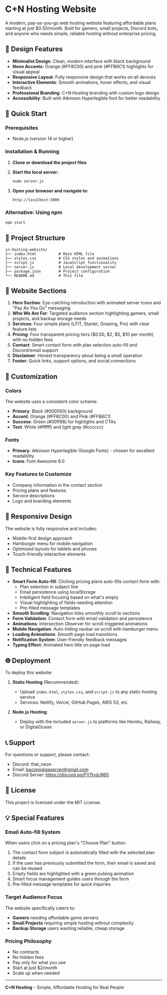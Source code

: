 # C+N Hosting Website

A modern, pay-as-you-go web hosting website featuring affordable plans starting at just $0.50/month. Built for gamers, small projects, Discord bots, and anyone who needs simple, reliable hosting without enterprise pricing.

## 🎨 Design Features

- **Minimalist Design**: Clean, modern interface with black background
- **Neon Accents**: Orange (#FF8C00) and pink (#FFB6C1) highlights for visual appeal  
- **Responsive Layout**: Fully responsive design that works on all devices
- **Interactive Elements**: Smooth animations, hover effects, and visual feedback
- **Professional Branding**: C+N Hosting branding with custom logo design
- **Accessibility**: Built with Atkinson Hyperlegible font for better readability

## 🚀 Quick Start

### Prerequisites
- Node.js (version 14 or higher)

### Installation & Running

1. **Clone or download the project files**

2. **Start the local server:**
   ```bash
   node server.js
   ```

3. **Open your browser and navigate to:**
   ```
   http://localhost:3000
   ```

### Alternative: Using npm
```bash
npm start
```

## 📁 Project Structure

```
cn-hosting-website/
├── index.html          # Main HTML file
├── styles.css          # CSS styles and animations
├── script.js           # JavaScript functionality
├── server.js           # Local development server
├── package.json        # Project configuration
└── README.md           # This file
```

## 🎯 Website Sections

1. **Hero Section**: Eye-catching introduction with animated server icons and "Pay As You Go" messaging
2. **Who We Are For**: Targeted audience section highlighting gamers, small projects, and backup storage needs
3. **Services**: Four simple plans (LFIT, Starter, Growing, Pro) with clear feature lists
4. **Pricing**: Four transparent pricing tiers ($0.50, $2, $5, $10 per month) with no hidden fees
5. **Contact**: Smart contact form with plan selection auto-fill and Discord/email support
6. **Disclaimer**: Honest transparency about being a small operation
7. **Footer**: Quick links, support options, and social connections

## 🎨 Customization

### Colors
The website uses a consistent color scheme:
- **Primary**: Black (#000000) background
- **Accent**: Orange (#FF8C00) and Pink (#FFB6C1)
- **Success**: Green (#00ff88) for highlights and CTAs
- **Text**: White (#ffffff) and light gray (#cccccc)

### Fonts
- **Primary**: Atkinson Hyperlegible (Google Fonts) - chosen for excellent readability
- **Icons**: Font Awesome 6.0

### Key Features to Customize
- Company information in the contact section
- Pricing plans and features
- Service descriptions
- Logo and branding elements

## 📱 Responsive Design

The website is fully responsive and includes:
- Mobile-first design approach
- Hamburger menu for mobile navigation
- Optimized layouts for tablets and phones
- Touch-friendly interactive elements

## 🔧 Technical Features

- **Smart Form Auto-fill**: Clicking pricing plans auto-fills contact form with:
  - Plan selection in subject line
  - Email persistence using localStorage
  - Intelligent field focusing based on what's empty
  - Visual highlighting of fields needing attention
  - Pre-filled message templates
- **Smooth Scrolling**: Navigation links smoothly scroll to sections
- **Form Validation**: Contact form with email validation and persistence
- **Animations**: Intersection Observer for scroll-triggered animations
- **Mobile Navigation**: Auto-hiding navbar on scroll with hamburger menu
- **Loading Animations**: Smooth page load transitions
- **Notification System**: User-friendly feedback messages
- **Typing Effect**: Animated hero title on page load

## 🌐 Deployment

To deploy this website:

1. **Static Hosting** (Recommended):
   - Upload `index.html`, `styles.css`, and `script.js` to any static hosting service
   - Services: Netlify, Vercel, GitHub Pages, AWS S3, etc.

2. **Node.js Hosting**:
   - Deploy with the included `server.js` to platforms like Heroku, Railway, or DigitalOcean

## 📞 Support

For questions or support, please contact:
- Discord: that_neon
- Email: baconsgigaserver@gmail.com
- Discord Server: https://discord.gg/FVTtydJ965

## 📄 License

This project is licensed under the MIT License.

## 💡 Special Features

### Email Auto-fill System
When users click on a pricing plan's "Choose Plan" button:
1. The contact form subject is automatically filled with the selected plan details
2. If the user has previously submitted the form, their email is saved and can be reused
3. Empty fields are highlighted with a green pulsing animation
4. Smart focus management guides users through the form
5. Pre-filled message templates for quick inquiries

### Target Audience Focus
The website specifically caters to:
- **Gamers** needing affordable game servers
- **Small Projects** requiring simple hosting without complexity
- **Backup Storage** users wanting reliable, cheap storage

### Pricing Philosophy
- No contracts
- No hidden fees
- Pay only for what you use
- Start at just $2/month
- Scale up when needed

---

**C+N Hosting** - Simple, Affordable Hosting for Real People